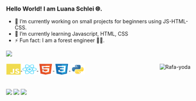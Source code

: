 ### Hello World! I am Luana Schlei 🌐.

- 🔭 I’m currently working on small projects for beginners using JS-HTML-CSS.
- 🌱 I’m currently learning Javascript, HTML, CSS
- ⚡ Fun fact: I am a forest engineer 🌳🌱.
 
 <div>
  <a href="https://github.com/LuanaSchlei">
  <img height="180em" src="https://github-readme-stats.vercel.app/api?username=LuanaSchlei&show_icons=true&theme=buefy&include_all_commits=true&count_private=true"/>
    <!--
  <img height="180em" src="https://github-readme-stats.vercel.app/api/top-langs/?username=LuanaSchlei&layout=compact&langs_count=8&theme=midnight-purple"/>
-->
</div>  
<div style="display: inline_block"><br>
  <img align="center" alt="Lu-Js" height="30" width="40" src="https://raw.githubusercontent.com/devicons/devicon/master/icons/javascript/javascript-plain.svg">
  <img align="center" alt="Lu-React" height="30" width="40" src="https://raw.githubusercontent.com/devicons/devicon/master/icons/react/react-original.svg">
  <img align="center" alt="Lu-HTML" height="30" width="40" src="https://raw.githubusercontent.com/devicons/devicon/master/icons/html5/html5-original.svg">
  <img align="center" alt="Lu-CSS" height="30" width="40" src="https://raw.githubusercontent.com/devicons/devicon/master/icons/css3/css3-original.svg">
  <img align="center" alt="Lu-Python" height="30" width="40" src="https://raw.githubusercontent.com/devicons/devicon/master/icons/python/python-original.svg">
  <img align="right" alt="Rafa-yoda" src="https://i.pinimg.com/originals/1d/ea/86/1dea86aea96723fc94a5b16e464e107f.gif">
</div>

#
<div>
  <a href = "mailto: luana.schlei@gmail.com"><img src="https://img.shields.io/badge/-Gmail-%23EA4335?style=for-the-badge&logo=gmail&logoColor=white" target="_blank"></a>
  <a href="https://www.linkedin.com/in/luana-silveira-e-silva-schlei-2a13a849" target="_blank"><img src="https://img.shields.io/badge/-LinkedIn-%230077B5?style=for-the-badge&logo=linkedin&logoColor=white" target="_blank"></a>
  <a href="https://instagram.com/luana.schlei" target="_blank"><img src="https://img.shields.io/badge/-Instagram-%23E4405F?style=for-the-badge&logo=instagram&logoColor=white" target="_blank"></a>
</div>
